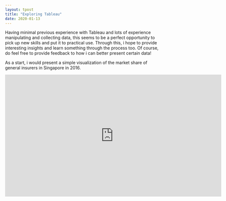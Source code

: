 ```yaml
---
layout: tpost
title: "Exploring Tableau"
date: 2020-01-13
---
```


Having minimal previous experience with Tableau and lots of experience manipulating and collecting data, this seems to be a perfect opportunity to pick up new skills and put it to practical use. Through this, i hope to provide interesting insights and learn something through the process too. Of course, do feel free to provide feedback to how i can better present certain data!

As a start, i would present a simple visualization of the market share of general insurers in Singapore in 2016.

<iframe src="https://public.tableau.com/views/singaporeOverall/Player_GI?:showVizHome=no&:embed=true" width="710" height="400"" frameborder="true"></iframe>
